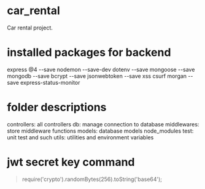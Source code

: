 # car_rental

Car rental project.

# installed packages for backend

express @4 --save
nodemon --save-dev
dotenv --save
mongoose --save
mongodb --save
bcrypt --save
jsonwebtoken --save
xss
csurf
morgan --save
express-status-monitor

# folder descriptions

controllers: all controllers
db: manage connection to database
middlewares: store middleware functions
models: database models
node_modules
test: unit test and such
utils: utilities and environment variables

# jwt secret key command

> require('crypto').randomBytes(256).toString('base64');

